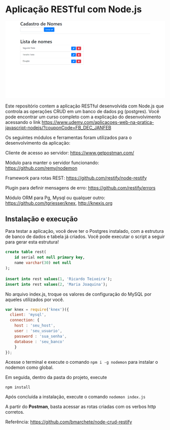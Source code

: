 # Aplicação RESTful com Node.js

![alt text](https://github.com/Douglas-de-Freitas/node-crud-restify/blob/master/sistema.PNG?raw=true)

Este repositório contem a aplicação RESTful desenvolvida com Node.js que controla as operações CRUD em um banco de dados pg (postgres). Você pode encontrar um curso completo com a explicação do desenvolvimento acessando o link https://www.udemy.com/aplicacoes-web-na-pratica-javascript-nodejs/?couponCode=FB_DEC_JANFEB

Os seguintes módulos e ferramentas foram utilizados para o desenvolvimento da aplicação:

Cliente de acesso ao servidor: https://www.getpostman.com/

Módulo para manter o servidor funcionando: https://github.com/remy/nodemon

Framework para rotas REST: https://github.com/restify/node-restify

Plugin para definir mensagens de erro: https://github.com/restify/errors

Módulo ORM para Pg, Mysql ou qualquer outro: https://github.com/tgriesser/knex, http://knexjs.org

## Instalação e execução

Para testar a aplicação, você deve ter o Postgres instalado, com a estrutura de banco de dados e tabela já criados. Você pode executar o script a seguir para gerar esta estrutura!

```sql
create table rest(
	id serial not null primary key,
	name varchar(30) not null
);

insert into rest values(1, 'Ricardo Teixeira');
insert into rest values(2, 'Maria Joaquina');
```

No arquivo index.js, troque os valores de configuração do MySQL por aqueles utilizados por você.

```javascript
var knex = require('knex')({
  client: 'mysql',
  connection: {
    host : 'seu_host',
    user : 'seu_usuario',
    password : 'sua_senha',
    database : 'seu_banco'
    }
});
```

Acesse o terminal e execute o comando `npm i -g nodemon` para instalar o nodemon como global.

Em seguida, dentro da pasta do projeto, execute

```
npm install
```

Após concluída a instalação, execute o comando `nodemon index.js`

A partir do **Postman**, basta acessar as rotas criadas com os verbos http corretos.

Referência: https://github.com/bmarchete/node-crud-restify
